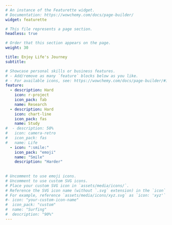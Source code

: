 ```yaml
---
# An instance of the Featurette widget.
# Documentation: https://wowchemy.com/docs/page-builder/
widget: featurette

# This file represents a page section.
headless: true

# Order that this section appears on the page.
weight: 30

title: Enjoy Life's Journey
subtitle:

# Showcase personal skills or business features.
# - Add/remove as many `feature` blocks below as you like.
# - For available icons, see: https://wowchemy.com/docs/page-builder/#icons
feature:
  - description: Hard
    icon: r-project
    icon_pack: fab
    name: Research
  - description: Hard
    icon: chart-line
    icon_pack: fas
    name: Study
#  - description: 50%
#   icon: camera-retro
#   icon_pack: fas
#   name: Life
  - icon: ":smile:"
    icon_pack: "emoji"
    name: "Smile"
    description: "Harder"
    
    
# Uncomment to use emoji icons.
# Uncomment to use custom SVG icons.
# Place your custom SVG icon in `assets/media/icons/`.
# Reference the SVG icon name (without `.svg` extension) in the `icon` field.
# For example, reference `assets/media/icons/xyz.svg` as `icon: 'xyz'`
#- icon: "your-custom-icon-name"
#  icon_pack: "custom"
#  name: "Surfing"
#  description: "90%"
---
```

